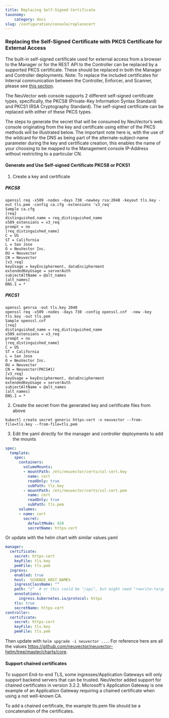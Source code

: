 ```yaml
---
title: Replacing Self-Signed Certificate
taxonomy:
    category: docs
slug: /configuration/console/replacecert
---
```


### Replacing the Self-Signed Certificate with PKCS Certificate for External Access

The built-in self-signed certificate used for external access from a browser to the Manager or for the REST API to the Controller can be replaced by a supported PKCS certificate. These should be replaced in both the Manager and Controller deployments. Note: To replace the included certificates for Internal communication between the Controller, Enforcer, and Scanner, please see [this section](/deploying/production/internal/).

The NeuVector web console supports 2 different self-signed certificate types, specifically, the PKCS8 (Private-Key Information Syntax Standard) and PKCS1 (RSA Cryptography Standard).  The self-signed certificate can be replaced with either of these PKCS types.  

The steps to generate the secret that will be consumed by NeuVector’s web console originating from the key and certificate using either of the PKCS methods will be illustrated below.  The important note here is, with the use of the wildcard for the DNS as being part of the alternate-subject-name parameter during the key and certificate creation, this enables the name of your choosing to be mapped to the Management console IP-Address without restricting to a particular CN.

#### Generate and Use Self-signed Certificate PKCS8 or PCKS1

1. Create a key and certificate

##### PKCS8

```shell
openssl req -x509 -nodes -days 730 -newkey rsa:2048 -keyout tls.key -out tls.pem -config ca.cfg -extensions 'v3_req'
Sample ca.cfg
[req]
distinguished_name = req_distinguished_name
x509_extensions = v3_req
prompt = no
[req_distinguished_name]
C = US
ST = California
L = San Jose
O = NeuVector Inc.
OU = Neuvector
CN = Neuvector
[v3_req]
keyUsage = keyEncipherment, dataEncipherment
extendedKeyUsage = serverAuth
subjectAltName = @alt_names
[alt_names]
DNS.1 = *
```

##### PKCS1

```shell
openssl genrsa -out tls.key 2048
openssl req -x509 -nodes -days 730 -config openssl.cnf  -new -key tls.key -out tls.pem
Sample openssl.cnf
[req]
distinguished_name = req_distinguished_name
x509_extensions = v3_req
prompt = no
[req_distinguished_name]
C = US
ST = California
L = San Jose
O = NeuVector Inc.
OU = Neuvector
CN = Neuvector(PKCS#1)
[v3_req]
keyUsage = keyEncipherment, dataEncipherment
extendedKeyUsage = serverAuth
subjectAltName = @alt_names
[alt_names]
DNS.1 = *
```

2. Create the secret from the generated key and certificate files from above

```shell
kubectl create secret generic https-cert -n neuvector --from-file=tls.key --from-file=tls.pem
```


3. Edit the yaml directly for the manager and controller deployments to add the mounts

```yaml
spec:
  template:
    spec:
      containers:
        volumeMounts:
        - mountPath: /etc/neuvector/certs/ssl-cert.key
          name: cert
          readOnly: true
          subPath: tls.key
        - mountPath: /etc/neuvector/certs/ssl-cert.pem
          name: cert
          readOnly: true
          subPath: tls.pem
      volumes:
      - name: cert
        secret:
          defaultMode: 420
          secretName: https-cert
```

Or update with the helm chart with similar values.yaml

```yaml
manager:
  certificate:
    secret: https-cert
    keyFile: tls.key
    pemFile: tls.pem
  ingress:
    enabled: true
    host:  %CHANGE_HOST_NAME%
    ingressClassName: ""
    path: "/"  # or this could be "/api", but might need "rewrite-target" annotation
    annotations:
      ingress.kubernetes.io/protocol: https
    tls: true
    secretName: https-cert
controller:
  certificate:
    secret: https-cert
    keyFile: tls.key
    pemFile: tls.pem
```

Then update with `helm upgrade -i neuvector ...`. For reference here are all the values https://github.com/neuvector/neuvector-helm/tree/master/charts/core.

#### Support chained certificates

To support End-to-end TLS, some ingresses/Application Gateways will only support backend servers that can be trusted.  NeuVector added support for chained certificates in version 3.2.2.  Microsoft's Application Gateway is one example of an Application Gateway requiring a chained certificate when using a not well-known CA.

To add a chained certificate, the example tls.pem file should be a concatenation of the certificates.
